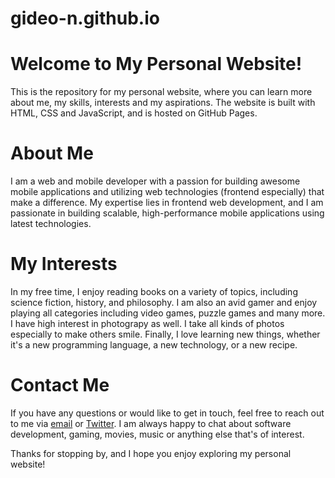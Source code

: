 # gideo-n.github.io

# **Welcome to My Personal Website!**

This is the repository for my personal website, where you can learn more about me, my skills, interests and my aspirations. The website is built with HTML, CSS and JavaScript, and is hosted on GitHub Pages.

# **About Me**

I am a web and mobile developer with a passion for building awesome mobile applications and utilizing web technologies (frontend especially) that make a difference. My expertise lies in frontend web development, and I am passionate in building scalable, high-performance mobile applications using latest technologies.

# **My Interests**

In my free time, I enjoy reading books on a variety of topics, including science fiction, history, and philosophy. I am also an avid gamer and enjoy playing all categories including video games, puzzle games and many more. I have high interest in photograpy as well. I take all kinds of photos especially to make others smile. Finally, I love learning new things, whether it's a new programming language, a new technology, or a new recipe.

# **Contact Me**
If you have any questions or would like to get in touch, feel free to reach out to me via [email](mailto:ggakpetor21@gmail.com) or [Twitter](https://www.linkedin.com/in/gideon-gakpetor-726378211). I am always happy to chat about software development, gaming, movies, music or anything else that's of interest.

Thanks for stopping by, and I hope you enjoy exploring my personal website!